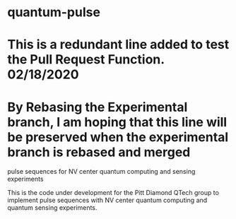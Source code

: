 # quantum-pulse
# This is a redundant line added to test the Pull Request Function. 02/18/2020
# By Rebasing the Experimental branch, I am hoping that this line will be preserved when the experimental branch is rebased and merged
pulse sequences for NV center quantum computing and sensing experiments

This is the code under development for the Pitt Diamond QTech group to implement pulse sequences with NV center quantum computing and quantum sensing experiments.
